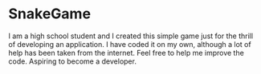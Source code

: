 # SnakeGame
I am a high school student and I created this simple game just for the thrill of developing an application.
I have coded it on my own, although a lot of help has been taken from the internet.
Feel free to help me improve the code.
Aspiring to become a developer.
